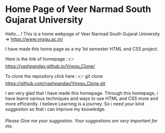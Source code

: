 # Home Page of Veer Narmad South Gujarat University 
Hello....!
This is a home webpage of Veer Narmad South Gujarat University => https://www.vnsgu.ac.in/ 

I have made this home page as a my 1st semester HTML and CSS project.

Here is the link of homepage :
👉 https://yashpandav.github.io/Vnsgu_Clone/

To clone the repository click here : 
👉 git clone https://github.com/yashpandav/Vnsgu_Clone.git

I am very glad that i have made this homepage. Through this homepage, i have learnt various techniques and ways to use HTML and CSS more and more efficiently. I believe Learning is a journey. So i need your kind suggestion so that i can improve my knowledge.
###### Please Give me your suggestion. Your suggestions are very important for me.
